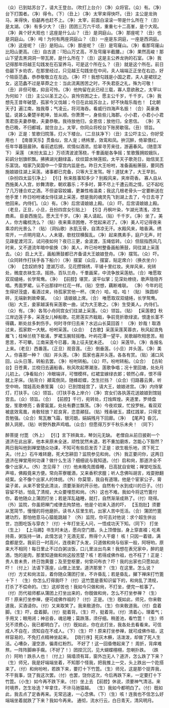 <!-- { "loadSidebar": true } -->
（众）已到姑苏台了，请大王登台。（吹打上台介）（净）众将官。（众）有。（净）台下打围者。（净）得令。（下）（丑上）（净）太宰来得快吓。（丑）主公是龙驹马，来得快，伯嚭再也赶不上。（净）太宰，前面白滚滚一带是什么所在？（丑）是太湖。（净）有多少大？（丑）团团三万六千顷，重重七十二高峯，是个大观。（净）眞个好大观也！这座是什么山？（丑）是洞庭山。（净）那座呢？（丑）也是洞庭山。（净）呣！为何有两座洞庭山？（丑）一座是东洞庭，一座是西洞庭。（净）这座呢？（丑）是阳山。（净）那座呢？（丑）是穹窿山。（净）看那穹窿山比阳山更高。（丑）自古道：『阳山万丈高，不及穹窿半截腰。』（净）果然高峻！那山下望去黑洞洞一带瓦房，是什么所在？（丑）这是主公养龙驹的石室。（净）我记得那年将越王勾践发在石室养马，可是这个所在么？（丑）就是这个所在。前日伯嚭下乡劝农，在那里经过，只见越王勾践坐在中间，夫人端端正正坐在右边，好个陪臣范蠡，恭恭敬敬立在左边。（净）吓！我想勾践是小国之君，夫人是裙钗之女，这范蠡不过是草莽之士：当此流离困苦之时，不失君臣之礼，殊为可敬！（丑）非但可敬，抑且可怜。（净）他拘留在此已经三载，寡人意欲赦之，太宰以为何如？（丑）主公以圣王之心，哀怜穷困之士，愿主公千岁，千千岁。（净）我想先王昔年破楚，孤家今又伐越；今日在此姑苏台上，好不快哉乐哉也！
【北朝天子】遍江南，独我尊；气凌云，将河海呑。看威行四海声名振！（合）英豪勇猛，说甚么秦楚半乾坤，皆从顺。你萧萧一，身些些儿海郡。小小君，小君小小君羡君臣夫妻恭敬，夫妻恭敬。我待放他归，全恩信；放他归，全恩信。
（净）天色已晚，不归都城，就住台上。太宰，你同众将校台下账房歇宿。（丑）领旨。（净）正是：笙歌归院落，灯火下楼台。（二旦扶净下）（丑）主公吓主公，你好受用也！
【南普天乐】贯鱼似，宫人宠；绣帏里，效鸾和凤。拚沉醉，倚翠偎红，任年华暮鼓晨钟。看前遮后拥，欢情似酒浓。拾翠寻芳来往，游遍春风。（随意浑下）
采莲
（末扮太监上）万顷清波波荡桡，千羣画艇各争摇；笙歌簇拥姣娥队，彩鹢分划旗帜飘。拂拂湖光翻绿盖，纹纹碧水映莲姣。太平天子歌尧日，始信吴王乐富饶。咱家乃吴国中一个穿宫内监是也。昨日大王吩咐，准备画船箫鼓，要同西施娘娘往湖上采莲。诸事都已完备，只等大王发驾。呀！道犹未了，大王早到。（杂扮四太监引净上）
【引】秋来胜事知多少？别殿风来，夹岸荷香。
寡人自从西施美人入宫，妙舞清歌，朝欢暮乐；不多时，算不尽上千遭云雨之情，记不起吃了几万锺合欢之酒。不但姿容姣媚，更兼性格温柔；我这几根老骨头一定要断送在他手里！昨日吩咐诸女侍往湖上采莲，想是我的魂灵先飞到湖上去了，今日去寻了他回来。内侍们。（众）有。（净）后宫请娘娘上殿。（众）吓。后宫请娘娘上殿。（老旦，正旦，小旦，丑扮四宫女引贴上）
【引】丹枫叶染，乍湖光清浅，凉生商素。
臣妾西施见。愿大王千岁。（净）美人请起。（贴）千千岁。（净）坐了。美人，你方纔梳洗么？（贴）夜来乘凉困倦，不觉起来迟了。（净）美人可记得夜来乘凉的光景么？（贴）（洞仙歌）氷肌玉骨，自清凉无汗。水殿风来，暗香满。绣帘开，一点明月窥人，人未寝，欹枕钗横鬓乱。（净）起来携素手，庭户无声，时见疎星渡河汉，试问夜如何？夜已三更，金波渡，玉绳低转。（众）但屈指西风几时来，又不道流年暗中偷换（净）美人，昨已吩咐整备画船箫鼓，同往湖上采莲去。（众）启上大王，画船箫鼓都已齐备请大王娘娘登舟。（净）摆驾。（众）吓。（众同转作打扶手各下船介）（净）摆宴（众应，摆宴，贴定席介）（换衣坐介）（净）
【念奴娇序】澄湖万顷，见花攒锦绣，平铺十里红妆。夹岸风来，宛转处，微度衣袂生凉。摇扬，百队兰舟，千羣画桨，中流争放采莲舫。（合）唯愿取双双缱绻，长学鸳鸯。（净）
【前腔】堪赏，波平似掌；见深处缭绕，歌声隐隐齐唱。秀面罗裙，认不出那绿叶红花一样。（贴）空想，藕断难联。
（净）今年的花生得好茂盛，看酒过来，待孤家赏他一杯。（笑介）哈，哈，哈！（贴）
珠圆却碎，无端新刺故牵裳。
（众）请娘娘上席。（合）
唯愿取双双缱绻，长学鸳鸯。
（贴）大王，妾家越溪有采莲歌一曲，试为大王歌之。（净）生受美人。内侍们。（众）有。（净）各驾小舟同宫女们往湖上采莲。（众）领旨。（贴）
【采莲歌】秋江岸边莲子多，采莲女儿棹船歌。花房莲实齐戢戢，争前竞折歌绿波。恨逢长茎不得藕，断处丝多刺伤手。何时寻伴归去来？水远山长莫回首！
（净）妙哉！取酒过来，孤家飮一大觥。吩咐采莲。（众合）
【古歌】采莲采莲芙蓉衣，秋风起浪鳬雁飞；桂棹兰桡下极浦，罗裙玉腕轻摇橹。叶屿花潭一望平，吴歌越吹相思苦。相思苦，不可攀。江南采莲今已暮，海上征夫犹未还。
（众）采莲毕。（净）各报名上来。（老旦）西番莲。（正旦）观音莲。（丑）倒垂莲。（小旦）并头莲。（净）美人，你喜那一种？（贴）并头莲。（净）孤家也喜并头莲。各各有赏。（贴）浦口风回，山头日落，转船去罢。（净）吩咐转船。（众）吓。吩咐转船。（众合）
【古轮台】日苍黄，兰桡归去遍船香。秋风吹起寒潮涨，莲歌争唱；况十里回塘，处处月儿初上。（净看贴介）冷眼端详，可憎模样。红裙宜嫁绿衣郞；顿然心痒，恨不得就上牙床。（贴背介）顚鸾倒凤，随蜂趁蝶，怎生拦挡？（众合）归路暮云黄，听空中响，馆娃高处奏笙簧
（众）已到馆娃宫了，请大王，娘娘进宫。（净）内侍掌灯，打扶手。（众）领旨。（打扶手各上岸介）（净）宫女们各执莲花送娘娘到馆娃宫去。（众）领旨。（合）
【前腔】千行，宛转处，灯烛辉煌。夹道里，罗绮盘旋，笙歌嘹亮；香雾氤氲，处处有麝兰飘荡。（净）今夜欢娱，忙投罗帐。看双双被底效鸾凰，肯敎轻放？趁良宵，恣意顚狂。（贴）残香破玉，蹂红践翠，只得支吾勉强。（众合）鸳瓦散飞霜，银河朗，娟娟残月下回廊。（净）
【尾声】昏沉，醉入洞房。（贴）听野外数声鸡唱。（众合）但愿得万岁千秋乐未央！
（同下）
 
醉菩提
付箆
（外上）
【引】言下辨眞龙，琴剑元无缺。
老僧自从前日披剃一个道济在此出家，他本来原未全迷，顽性犹然未退，若不重加磨炼，怎能心下豁然？两日我叫他到禅堂随众功课，不知可有些启发否？正是：欲生极乐地，须下死工夫。（付上）石牛难转磨，死犬怎耕田？监院参见和尙。（外）我正要问你，这两日道济在禅堂用何功课？做什么生活？细细说与我知道。（付）启和尙，那道济全不像个出家人。（外）怎见得？（付）他未晚先图昏睡，日高犹自安眠；禅堂吃饭乱声喧，佛殿竟来方便。常向茶寮暖酒，又来香积求膻；听人念佛叫胡言，戏耍掀翻经案。全不像个出家人的体统。（外）你莫管，我自有道理。他是个宦家公子，膏粱子弟，从来不曾受此清淡，须要渐渐的开示他，自然有个水到成川的日子。（付）容留不妨，怕乱了清规，大众要埋怨和尙。（外）这也不难。我如今将这竹篦付你，着他随众上蒲团打坐；若是浑乱磕睡，就打，自然渐渐成熟了。（付）晓得。（外）监院，你虽把禅门戒律去拘禁他，他是个初来入道的吓，
【玉抱肚】须要从宽简节，慢慢的将他磨折。读书人狂里生机，出家人苦中觅活。（合）蒲团竹篦建功烈，那怕他意马心猿能跳越？
（外）监院，你可去对他说：求个超生倂出世，岂图吃饭与穿衣？（付）十年打坐无人问，一悟成功天下知。（同下）
打坐
（生上）
【上马踢】书生时未达，愿向空门腊。头上顶僧伽，身上穿直裰；吃素持斋，粥饭持一钵，此情怎说？无酒无浆，熬得个人干瘪！
咳！只因一着错，满盘都是空。我前日一时高兴，连夜剃了头发，只道做和尙与俗家一般，阿呀哟，原来大不相同！每日里止不过白粥淡饭，口儿里淡出鸟来！我想在表兄家中，醉的是酒，饱的是肉，那里知道做和尙这般苦楚？咳！若得成佛作祖，也不枉了！正是：贵人昔未贵，终日饱黄虀；及至登枢要，何曾问布衣？吓！我的出家也只愿如此吓！（付上）法语下莲座，山僧上法堂。道济那里？（生）在这里。怎么说？（付）方丈和尙法旨，着你随众蒲团打坐，不许昏乱；若是昏乱，攧下禅床打竹篦十下！
（生）你怎么打得我吓？（付）这竹箆是善知识留下的，和尙乱了清规，打杀了不偿命的。（生）这却苦也！我如今只做和尙，不打坐，便完一桩事了。（付）历代祖师都从蒲团上打坐出来的，你旣做和尙，怎么不打坐参禅？（生）吓！原来打坐参禅，便可成佛作祖的？（付）正是。（生）旣如此，师兄，你来敎道我，买酒请你。（付）又来取笑了。我来敎道你。（生）你来敎道我。（付）盘着脚。（生）吓，盘着脚。（付）挺着背。（生）吓，挺着背。（付）清着心，理着气；手用叉；眼用闭；神忌昏，魂忌睡；莫跌落，须仔细。稍差池，看竹箆！（生）师兄不须费心，我已都明白了。（付）旣如此，你在此打坐，我各处去看看来。可信成人不自在，须知自在不成人。（下）（生）吓！原来打坐参禅，就可成佛作祖，这样容易的，不免打点精神坐起来。
【晓行序】死灰木橛，活泼泼，却做了死人生活。心嘈杂，漫空游，徧青红粉烈。
不好了！这一回昏倦起来了！
周折，背痒难熬，一阵阵脚麻手瘸。〔不好了！〕团捏沉沉，见大蝴蝶栩栩，忽喇扑跌。
（跌介）阿哟！跌杀人也！（付上）隔墙须有耳，窗外岂无人？道济，怎么跌了下来？（生）师兄，我是好端端坐着，不知那个怪我，把我推上一交，头上跌出一个趷搭来了。（付）和尙吩咐，若跌下来，要打十下竹箆。（生）师兄，这是那个捉弄我，不干我事，饶了我这次罢。（付）也罢，饶你这次，今后再跌下来，一定要打十下竹箆。（小生）如今再不跌下来。（付）坐上去
【前腔】休说，须要神气清洁。来时境界，怎生妆迭？牢拿住，不许马驰猿越。
（生）我如今都明白了。（付）旣如此，我去点了定香再来。无常迅速，一心念佛。（下）（生）咳！连我也不信怎么好端端坐着就跌了下来？我如今再来。
通彻，流水行云，白日青天，清风明月。
